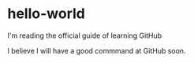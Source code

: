 # hello-world

I'm reading the official guide of learning GitHub

I believe I will have a good commmand at GitHub soon.
